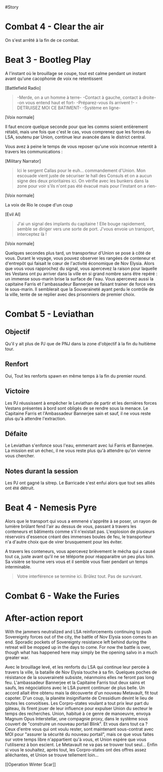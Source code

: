 #Story
# Combat 4 - Clear the air

On s'est arrêté à la fin de ce combat.

# Beat 3 - Bootleg Play

A l'instant où le brouillage se coupe, tout est calme pendant un instant avant qu'une cacophonie de voix ne retentissent

[Battlefield Radio]

> -Merde, on a un homme à terre-
> -Contact à gauche, contact à droite-
> -on vous entend haut et fort-
> -Préparez-vous ils arrivent !-
> -DETRUISEZ MOI CE BATIMENT-
> -Système en ligne-

[Voix normale]

Il faut encore quelque seconde pour que les comms soient entièrement rétabli, mais une fois que c'est le cas, vous comprenez que les forces du LSA, soutenu par Union, continue leur avancée dans le district central.

Vous avez à peine le temps de vous reposer qu'une voix inconnue retentit à travers les communications : 

[Military Narrator]

> Ici le sergent Callas pour le euh… commandement d'Union. Mon escouade vient juste de sécuriser le hall des Consuls et on a aucun signe des deux prioritaires ici. On vérifie avec les bunkers dans la zone pour voir s'ils n'ont pas été évacué mais pour l'instant on a rien-

[Voix normale]

La voix de Rio le coupe d'un coup

[Evil AI]

>J'ai un signal des implants du capitaine ! Elle bouge rapidement, semble se diriger vers une sorte de port. J'vous envoie un transport, interceptez là !

[Voix normale]

Quelques secondes plus tard, un transporteur d'Union se pose à côté de vous. Durant le voyage, vous pouvez observer les rangées de conteneur et d'entrepôt qui faisait le cœur de l'activité économique de Nov Elysia.
Alors que vous vous rapprochez du signal, vous apercevez la raison pour laquelle les Vestans ont pu arriver dans la ville en si grand nombre sans être repéré : un immense sous-marin brise la surface de l'eau. Vous apercevez aussi la capitaine Farris et l'ambassadeur Bannerjee se faisant trainer de force vers le sous-marin. Il semblerait que la Souveraineté ayant perdu le contrôle de la ville, tente de se replier avec des prisonniers de premier choix.

# Combat 5 - Leviathan
## Objectif 

Qu'il y ait plus de PJ que de PNJ dans la zone d'objectif à la fin du huitième tour.

## Renfort

Oui,
Tout les renforts spawn en même temps à la fin du premier round.

## Victoire

Les PJ réussissent à empêcher le Leviathan de partir et les dernières forces Vestans présentes à bord sont obligés de se rendre sous la menace. Le Capitaine Farris et l'Ambassadeur Bannerjee sain et sauf, il ne vous reste plus qu'à attendre l'extraction.

## Défaite

Le Leviathan s'enfonce sous l'eau, emmenant avec lui Farris et Bannerjee. La mission est un échec, il ne vous reste plus qu'à attendre qu'on vienne vous chercher.

## Notes durant la session

Les PJ ont gagné la sitrep. Le Barricade s'est enfui alors que tout ses alliés ont été détruit.

# Beat 4 - Nemesis Pyre

Alors que le transport qui vous a emmené s'apprête à se poser, un rayon de lumière brûlant fend l'air au dessus de vous, passant à travers les conteneurs et bâtiments comme s'il n'existait pas. L'explosion de plusieurs réservoirs d'essence créant des immenses boules de feu, le transporteur n'a d'autre choix que de virer brusquement pour les éviter. 

A travers les conteneurs, vous apercevez brièvement le mécha qui a causé tout ca, juste avant qu'il ne se téléporte pour réapparaitre un peu plus loin. Sa visière se tourne vers vous et il semble vous fixer pendant un temps interminable.

>Votre interférence se termine ici. Brûlez tout. Pas de survivant.

# Combat 6 - Wake the Furies

# After-action report

With the jammers neutralized and LSA reinforcements continuing to push Sovereignty forces
out of the city, the battle of Nov Elysia soon comes to an end. Sporadic pockets of Sovereignty resistance left behind during the retreat will be mopped up in the days to come. For now the battle is over, though what has happened here may simply be the opening salvo in a much greater war.

Avec le brouillage levé, et les renforts du LSA qui continue leur percée à travers la ville, la bataille de Nov Elysia touche à sa fin. Quelques poches de résistance de la souveraineté subsiste, néanmoins elles ne feront pas long feu. 
L'ambassadeur Bannerjee et la Capitaine Farris tout deux sains et saufs, les négociations avec le LSA purent continuer de plus belle. Un accord allait être obtenu mais la découverte d'un nouveau Metavault, fit tout capoter. D'un coup, la planète insignifiante de Cressidium devint le lieu de toutes les convoitises. Les Corpro-states voulant a tout prix leur part du gâteau, ils firent jouer de leur influence pour expulser Union du secteur le temps des recherches. Union, habitué à ce genre de manoeuvre, envoya Magnum Opus Interstellar, une compagnie proxy, dans le système sous couvert de "construire un nouveau portail Blink". 
Et vous dans tout ca ? Ceux d'entre vous qui ont voulu rester, sont maintenant sous-contrat avec MOI pour "assurer la sécurité du nouveau portail", mais ce que vous faites sur votre temps libre n'appartient qu'à vous, et Union espère que vous l'utiliserez à bon escient. Le Metavault ne va pas se trouver tout seul… Enfin si vous le souhaitez, après tout, les Corpro-states ont des offres assez alléchantes, et Union se trouve tellement loin... 

[[Operation Winter Scar]]